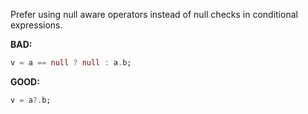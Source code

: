 
Prefer using null aware operators instead of null checks in conditional
expressions.

**BAD:**
```dart
v = a == null ? null : a.b;
```

**GOOD:**
```dart
v = a?.b;
```

